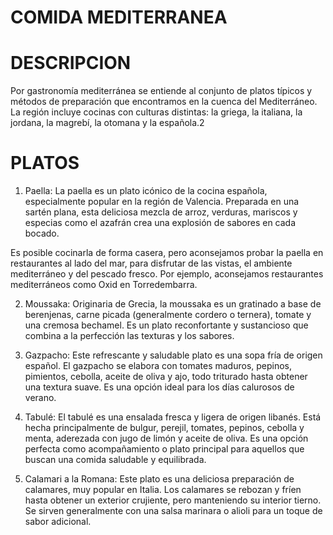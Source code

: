 # COMIDA MEDITERRANEA

#  DESCRIPCION
Por gastronomía mediterránea se entiende al conjunto de platos típicos y métodos de preparación que encontramos en la cuenca del Mediterráneo. La región incluye cocinas con culturas distintas: la griega, la italiana, la jordana, la magrebí, la otomana y la española.2

# PLATOS
1. Paella:
La paella es un plato icónico de la cocina española, especialmente popular en la región de Valencia. Preparada en una sartén plana, esta deliciosa mezcla de arroz, verduras, mariscos y especias como el azafrán crea una explosión de sabores en cada bocado.

Es posible cocinarla de forma casera, pero aconsejamos probar la paella en restaurantes al lado del mar, para disfrutar de las vistas, el ambiente mediterráneo y del pescado fresco. Por ejemplo, aconsejamos restaurantes mediterráneos como Oxid en Torredembarra. 

2. Moussaka:
Originaria de Grecia, la moussaka es un gratinado a base de berenjenas, carne picada (generalmente cordero o ternera), tomate y una cremosa bechamel. Es un plato reconfortante y sustancioso que combina a la perfección las texturas y los sabores.

3. Gazpacho:
Este refrescante y saludable plato es una sopa fría de origen español. El gazpacho se elabora con tomates maduros, pepinos, pimientos, cebolla, aceite de oliva y ajo, todo triturado hasta obtener una textura suave. Es una opción ideal para los días calurosos de verano.

4. Tabulé:
El tabulé es una ensalada fresca y ligera de origen libanés. Está hecha principalmente de bulgur, perejil, tomates, pepinos, cebolla y menta, aderezada con jugo de limón y aceite de oliva. Es una opción perfecta como acompañamiento o plato principal para aquellos que buscan una comida saludable y equilibrada.

5. Calamari a la Romana:
Este plato es una deliciosa preparación de calamares, muy popular en Italia. Los calamares se rebozan y fríen hasta obtener un exterior crujiente, pero manteniendo su interior tierno. Se sirven generalmente con una salsa marinara o alioli para un toque de sabor adicional.